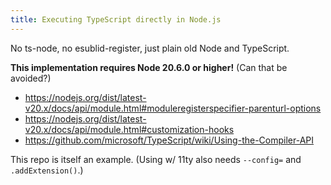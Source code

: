 ```yaml
---
title: Executing TypeScript directly in Node.js
---
```


No ts-node, no esublid-register, just plain old Node and TypeScript.

**This implementation requires Node 20.6.0 or higher!** (Can that be avoided?)

* <https://nodejs.org/dist/latest-v20.x/docs/api/module.html#moduleregisterspecifier-parenturl-options>
* <https://nodejs.org/dist/latest-v20.x/docs/api/module.html#customization-hooks>
* <https://github.com/microsoft/TypeScript/wiki/Using-the-Compiler-API>

This repo is itself an example. (Using w/ 11ty also needs `--config=` and
`.addExtension()`.)
